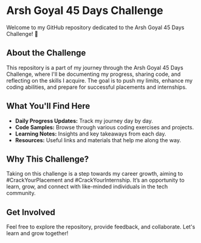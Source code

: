 # Arsh Goyal 45 Days Challenge
Welcome to my GitHub repository dedicated to the Arsh Goyal 45 Days Challenge! 🚀

## About the Challenge
This repository is a part of my journey through the Arsh Goyal 45 Days Challenge, where I'll be documenting my progress, sharing code, and reflecting on the skills I acquire. The goal is to push my limits, enhance my coding abilities, and prepare for successful placements and internships.

## What You'll Find Here
- **Daily Progress Updates:** Track my journey day by day.
- **Code Samples:** Browse through various coding exercises and projects.
- **Learning Notes:** Insights and key takeaways from each day.
- **Resources:** Useful links and materials that help me along the way.

## Why This Challenge?
Taking on this challenge is a step towards my career growth, aiming to #CrackYourPlacement and #CrackYourInternship. It’s an opportunity to learn, grow, and connect with like-minded individuals in the tech community.

## Get Involved
Feel free to explore the repository, provide feedback, and collaborate. Let's learn and grow together!
